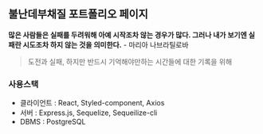 ## 불난데부채질 포트폴리오 페이지
**많은 사람들은 실패를 두려워해 아예 시작조차 않는 경우가 많다. 그러나 내가 보기엔 실패란 시도조차 하지 않는 것을 의미한다.** - 마리아 나브라틸로바

> 도전과 실패, 하지만 반드시 기억해야만하는 시간들에 대한 기록을 위해

### 사용스택
- 클라이언트 : React, Styled-component, Axios
- 서버 : Express.js, Sequelize, Sequeilize-cli
- DBMS : PostgreSQL
